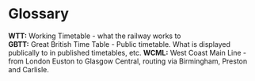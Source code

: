 # Glossary

**WTT:** Working Timetable - what the railway works to  
**GBTT:** Great British Time Table - Public timetable. What is displayed publically to in published timetables, etc.
**WCML:** West Coast Main Line - from London Euston to Glasgow Central, routing via Birmingham, Preston and Carlisle.
